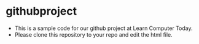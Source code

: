 # githubproject
- This is a sample code for our github project at Learn Computer Today.
- Please clone this repository to your repo and edit the html file.
